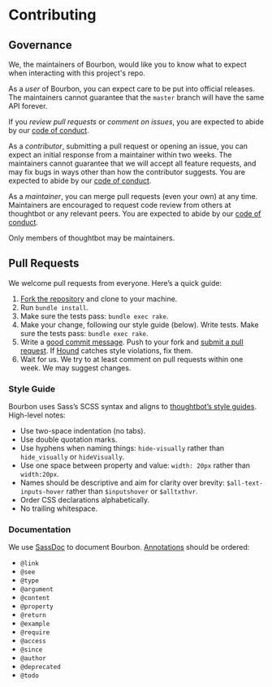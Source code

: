 # Contributing

## Governance

We, the maintainers of Bourbon, would like you to know what to expect when
interacting with this project's repo.

As a *user* of Bourbon, you can expect care to be put into official releases.
The maintainers cannot guarantee that the `master` branch will have the same
API forever.

If you *review pull requests* or *comment on issues*, you are expected to abide
by our [code of conduct].

As a *contributor*, submitting a pull request or opening an issue, you can
expect an initial response from a maintainer within two weeks. The maintainers
cannot guarantee that we will accept all feature requests, and may fix bugs in
ways other than how the contributor suggests. You are expected to abide by our
[code of conduct].

As a *maintainer*, you can merge pull requests (even your own) at any time.
Maintainers are encouraged to request code review from others at thoughtbot or
any relevant peers. You are expected to abide by our [code of conduct].

Only members of thoughtbot may be maintainers.

## Pull Requests

We welcome pull requests from everyone. Here’s a quick guide:

1. [Fork the repository][fork] and clone to your machine.
1. Run `bundle install`.
1. Make sure the tests pass: `bundle exec rake`.
1. Make your change, following our style guide (below). Write tests. Make sure
   the tests pass: `bundle exec rake`.
1. Write a [good commit message][commit]. Push to your fork and
   [submit a pull request][pr]. If [Hound] catches style violations, fix them.
1. Wait for us. We try to at least comment on pull requests within one week. We
   may suggest changes.

[fork]: https://github.com/thoughtbot/bourbon/fork
[commit]: http://tbaggery.com/2008/04/19/a-note-about-git-commit-messages.html
[pr]: https://github.com/thoughtbot/bourbon/compare/
[hound]: https://houndci.com

### Style Guide

Bourbon uses Sass’s SCSS syntax and aligns to
[thoughtbot’s style guides][sass guide]. High-level notes:

- Use two-space indentation (no tabs).
- Use double quotation marks.
- Use hyphens when naming things: `hide-visually` rather than `hide_visually` or
  `hideVisually`.
- Use one space between property and value: `width: 20px` rather than
  `width:20px`.
- Names should be descriptive and aim for clarity over brevity:
  `$all-text-inputs-hover` rather than `$inputshover` or `$alltxthvr`.
- Order CSS declarations alphabetically.
- No trailing whitespace.

[sass guide]: https://github.com/thoughtbot/guides

### Documentation

We use [SassDoc] to document Bourbon. [Annotations] should be ordered:

- `@link`
- `@see`
- `@type`
- `@argument`
- `@content`
- `@property`
- `@return`
- `@example`
- `@require`
- `@access`
- `@since`
- `@author`
- `@deprecated`
- `@todo`

[SassDoc]: http://sassdoc.com
[Annotations]: http://sassdoc.com/annotations
[code of conduct]: https://thoughtbot.com/open-source-code-of-conduct
